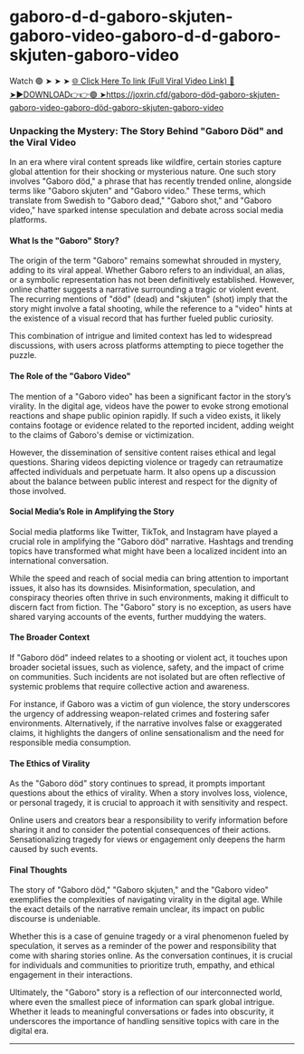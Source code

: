 # gaboro-d-d-gaboro-skjuten-gaboro-video-gaboro-d-d-gaboro-skjuten-gaboro-video

Watch 🟢 ➤ ➤ ➤ <a href="https://joxrin.cfd/gaboro-död-gaboro-skjuten-gaboro-video-gaboro-död-gaboro-skjuten-gaboro-video"> 🌐 Click Here To link (Full Viral Video Link) 
🔴 ➤►DOWNLOAD👉👉🟢 ➤https://joxrin.cfd/gaboro-död-gaboro-skjuten-gaboro-video-gaboro-död-gaboro-skjuten-gaboro-video


### Unpacking the Mystery: The Story Behind "Gaboro Död" and the Viral Video  

In an era where viral content spreads like wildfire, certain stories capture global attention for their shocking or mysterious nature. One such story involves "Gaboro död," a phrase that has recently trended online, alongside terms like "Gaboro skjuten" and "Gaboro video." These terms, which translate from Swedish to "Gaboro dead," "Gaboro shot," and "Gaboro video," have sparked intense speculation and debate across social media platforms.  

#### What Is the "Gaboro" Story?  

The origin of the term "Gaboro" remains somewhat shrouded in mystery, adding to its viral appeal. Whether Gaboro refers to an individual, an alias, or a symbolic representation has not been definitively established. However, online chatter suggests a narrative surrounding a tragic or violent event. The recurring mentions of "död" (dead) and "skjuten" (shot) imply that the story might involve a fatal shooting, while the reference to a "video" hints at the existence of a visual record that has further fueled public curiosity.  

This combination of intrigue and limited context has led to widespread discussions, with users across platforms attempting to piece together the puzzle.  

#### The Role of the "Gaboro Video"  

The mention of a "Gaboro video" has been a significant factor in the story’s virality. In the digital age, videos have the power to evoke strong emotional reactions and shape public opinion rapidly. If such a video exists, it likely contains footage or evidence related to the reported incident, adding weight to the claims of Gaboro's demise or victimization.  

However, the dissemination of sensitive content raises ethical and legal questions. Sharing videos depicting violence or tragedy can retraumatize affected individuals and perpetuate harm. It also opens up a discussion about the balance between public interest and respect for the dignity of those involved.  

#### Social Media’s Role in Amplifying the Story  

Social media platforms like Twitter, TikTok, and Instagram have played a crucial role in amplifying the "Gaboro död" narrative. Hashtags and trending topics have transformed what might have been a localized incident into an international conversation.  

While the speed and reach of social media can bring attention to important issues, it also has its downsides. Misinformation, speculation, and conspiracy theories often thrive in such environments, making it difficult to discern fact from fiction. The "Gaboro" story is no exception, as users have shared varying accounts of the events, further muddying the waters.  

#### The Broader Context  

If "Gaboro död" indeed relates to a shooting or violent act, it touches upon broader societal issues, such as violence, safety, and the impact of crime on communities. Such incidents are not isolated but are often reflective of systemic problems that require collective action and awareness.  

For instance, if Gaboro was a victim of gun violence, the story underscores the urgency of addressing weapon-related crimes and fostering safer environments. Alternatively, if the narrative involves false or exaggerated claims, it highlights the dangers of online sensationalism and the need for responsible media consumption.  

#### The Ethics of Virality  

As the "Gaboro död" story continues to spread, it prompts important questions about the ethics of virality. When a story involves loss, violence, or personal tragedy, it is crucial to approach it with sensitivity and respect.  

Online users and creators bear a responsibility to verify information before sharing it and to consider the potential consequences of their actions. Sensationalizing tragedy for views or engagement only deepens the harm caused by such events.  

#### Final Thoughts  

The story of "Gaboro död," "Gaboro skjuten," and the "Gaboro video" exemplifies the complexities of navigating virality in the digital age. While the exact details of the narrative remain unclear, its impact on public discourse is undeniable.  

Whether this is a case of genuine tragedy or a viral phenomenon fueled by speculation, it serves as a reminder of the power and responsibility that come with sharing stories online. As the conversation continues, it is crucial for individuals and communities to prioritize truth, empathy, and ethical engagement in their interactions.  

Ultimately, the "Gaboro" story is a reflection of our interconnected world, where even the smallest piece of information can spark global intrigue. Whether it leads to meaningful conversations or fades into obscurity, it underscores the importance of handling sensitive topics with care in the digital era.  

--- 


